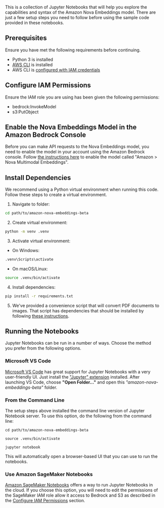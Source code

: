 This is a collection of Jupyter Notebooks that will help you explore the capabilities and syntax of the Amazon Nova Embeddings model. There are just a few setup steps you need to follow before using the sample code provided in these notebooks.

## Prerequisites

Ensure you have met the following requirements before continuing.
- Python 3 is installed
- [AWS CLI](https://aws.amazon.com/cli/) is installed
- AWS CLI is [configured with IAM credentials](https://docs.aws.amazon.com/cli/v1/userguide/cli-chap-configure.html)


## Configure IAM Permissions

Ensure the IAM role you are using has been given the following permissions:

* bedrock:InvokeModel
* s3:PutObject

## Enable the Nova Embeddings Model in the Amazon Bedrock Console

Before you can make API requests to the Nova Embeddings model, you need to enable the model in your account using the Amazon Bedrock console. Follow [the instructions here](https://docs.aws.amazon.com/bedrock/latest/userguide/model-access-modify.html) to enable the model called "Amazon > Nova Multimodal Embeddings".

## Install Dependencies

We recommend using a Python virtual environment when running this code. Follow these steps to create a virtual environment.

1. Navigate to folder:
```bash
cd path/to/amazon-nova-embeddings-beta
```

2. Create virtual environment:
```bash
python -m venv .venv
```

3. Activate virtual environment:
- On Windows:
```bash
.venv\Scripts\activate
```
- On macOS/Linux:
```bash
source .venv/bin/activate
```

4. Install dependencies:
```bash
pip install -r requirements.txt
```

5. We've provided a convenience script that will convert PDF documents to images. That script has dependencies that should be installed by following [these instructions](https://github.com/Belval/pdf2image).

## Running the Notebooks

Jupyter Notebooks can be run in a number of ways. Choose the method you prefer from the following options.

### Microsoft VS Code

[Microsoft VS Code](https://code.visualstudio.com/) has great support for Jupyter Notebooks with a very user-friendly UI. Just install the ["Jupyter" extension](https://marketplace.visualstudio.com/items?itemName=ms-toolsai.jupyter) installed. After launching VS Code, choose **"Open Folder..."** and open this *"amazon-nova-embeddings-beta"* folder.

### From the Command Line

The setup steps above installed the command line version of Jupyter Notebook server. To use this option, do the following from the command line:

```
cd path/to/amazon-nova-embeddings-beta
```
```
source .venv/bin/activate
```
```
jupyter notebook
```

This will automatically open a browser-based UI that you can use to run the notebooks.

### Use Amazon SageMaker Notebooks

[Amazon SageMaker Notebooks](https://aws.amazon.com/sagemaker/ai/notebooks/) offers a way to run Jupyter Notebooks in the cloud. If you choose this option, you will need to edit the permissions of the SageMaker IAM role allow it access to Bedrock and S3 as described in the [Configure IAM Permissions](#configure-iam-permissions) section.